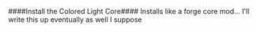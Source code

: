 ####Install the Colored Light Core####
Installs like a forge core mod... I'll write this up eventually as well I suppose
